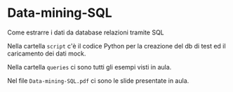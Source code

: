 # Data-mining-SQL
Come estrarre i dati da database relazioni tramite SQL

Nella cartella `script` c'è il codice Python per la creazione del db di test ed il caricamento dei dati mock.

Nella cartella `queries` ci sono tutti gli esempi visti in aula.

Nel file `Data-mining-SQL.pdf` ci sono le slide presentate in aula.
